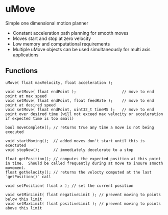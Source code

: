 # uMove
Simple one dimensional motion planner

* Constant acceleration path planning for smooth moves
* Moves start and stop at zero velocity
* Low memory and computational requirements
* Multiple uMove objects can be used simultaneously for multi axis applications

## Functions
```
uMove( float maxVelocity, float acceleration );

void setMove( float endPoint );                    // move to end point at max speed
void setMove( float endPoint, float feedRate );    // move to end point at desired speed
void setMove( float endPoint, uint32_t timeMS );   // move to end point over desired time (will not exceed max velocity or acceleration if expected time is too small)

bool moveComplete(); // returns true any time a move is not being executed

void startMoving();  // added moves don't start until this is exectuted
void stopNow();      // immediately decelerate to a stop

float getPosition(); // computes the expected position at this point in time.  Should be called frequently during at move to insure smooth movement.
float getVelocity(); // returns the velocty computed at the last `getPosition()` call

void setPosition( float x ); // set the current position

void setMinLimit( float negativeLimit ); // prevent moving to points below this limit
void setMaxLimit( float positiveLimit ); // prevent moving to points above this limit
```
